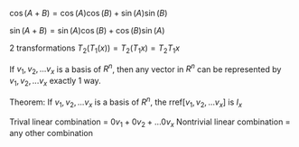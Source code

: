 $\cos{(A+B)} = \cos{(A)}\cos{(B)} + \sin{(A)}\sin{(B)}$

$\sin{(A+B)} = \sin{(A)}\cos{(B)} + \cos{(B)}\sin{(A)}$

2 transformations $T_2(T_1(x))=T_2(T_1 x)=T_2 T_1 x$

If $v_1, v_2, ...v_x$ is a basis of $R^n$, then any vector in $R^n$ can be represented by $v_1, v_2, ...v_x$ exactly 1 way.

Theorem: If $v_1, v_2, ...v_x$ is a basis of $R^n$, the $\mathrm{rref}[v_1, v_2, ...v_x]$ is $I_x$

Trival linear combination = $0v_1+0v_2+...0v_x$
Nontrivial linear combination = any other combination
